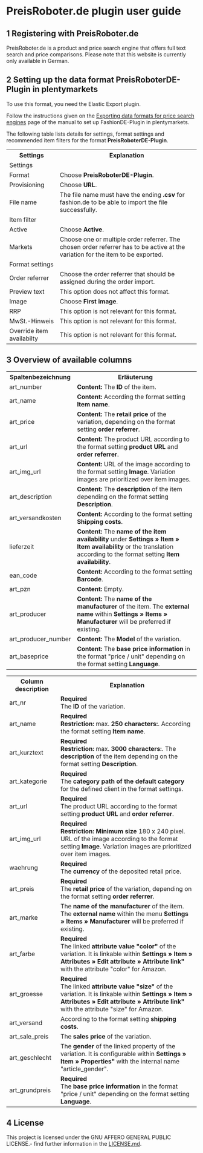 
# PreisRoboter.de plugin user guide

<div class="container-toc"></div>

## 1 Registering with PreisRoboter.de

PreisRoboter.de is a product and price search engine that offers full text search and price comparisons. Please note that this website is currently only available in German.

## 2 Setting up the data format PreisRoboterDE-Plugin in plentymarkets

To use this format, you need the Elastic Export plugin.

Follow the instructions given on the [Exporting data formats for price search engines](https://knowledge.plentymarkets.com/en/basics/data-exchange/exporting-data#30) page of the manual to set up FashionDE-Plugin in plentymarkets.

The following table lists details for settings, format settings and recommended item filters for the format **PreisRoboterDE-Plugin**.
<table>
    <tr>
        <th>
            Settings
        </th>
        <th>
            Explanation
        </th>
    </tr>
    <tr>
        <td class="th" colspan="2">
            Settings
        </td>
    </tr>
    <tr>
        <td>
            Format
        </td>
        <td>
            Choose <b>PreisRoboterDE-Plugin</b>.
        </td>        
    </tr>
    <tr>
        <td>
            Provisioning
        </td>
        <td>
            Choose <b>URL</b>.
        </td>        
    </tr>
    <tr>
        <td>
            File name
        </td>
        <td>
            The file name must have the ending <b>.csv</b> for fashion.de to be able to import the file successfully.
        </td>        
    </tr>
    <tr>
        <td class="th" colspan="2">
            Item filter
        </td>
    </tr>
    <tr>
        <td>
            Active
        </td>
        <td>
            Choose <b>Active</b>.
        </td>        
    </tr>
    <tr>
        <td>
            Markets
        </td>
        <td>
            Choose one or multiple order referrer. The chosen order referrer has to be active at the variation for the item to be exported.
        </td>        
    </tr>
    <tr>
        <td class="th" colspan="2">
            Format settings
        </td>
    </tr>
    <tr>
        <td>
            Order referrer
        </td>
        <td>
            Choose the order referrer that should be assigned during the order import.
        </td>        
    </tr>
    <tr>
        <td>
            Preview text
        </td>
        <td>
            This option does not affect this format.
        </td>        
    </tr>
    <tr>
        <td>
            Image
        </td>
        <td>
            Choose <b>First image</b>.
        </td>        
    </tr>
    <tr>
        <td>
            RRP
        </td>
        <td>
            This option is not relevant for this format.
        </td>        
    </tr>
    <tr>
        <td>
            MwSt.-Hinweis
        </td>
        <td>
            This option is not relevant for this format.
        </td>        
    </tr>
    <tr>
        <td>
            Override item availabilty
        </td>
        <td>
            This option is not relevant for this format.
        </td>        
    </tr>
</table>

## 3 Overview of available columns
<table>
    <tr>
        <th>
            Spaltenbezeichnung
        </th>
        <th>
            Erläuterung
        </th>
    </tr>
    <tr>
        <td>
            art_number
        </td>
        <td>
            <b>Content:</b> The <b>ID</b> of the item.
        </td>        
    </tr>
    <tr>
		<td>
			art_name
		</td>
		<td>
			<b>Content:</b> According the format setting <b>Item name</b>.
		</td>        
	</tr>
	<tr>
		<td>
			art_price
		</td>
		<td>
			<b>Content:</b> The <b>retail price</b> of the variation, depending on the format setting <b>order referrer</b>.
		</td>        
	</tr>
	<tr>
		<td>
			art_url
		</td>
		<td>
			<b>Content:</b> The product URL according to the format setting <b>product URL</b> and <b>order referrer</b>.
		</td>        
	</tr>
	<tr>
		<td>
			art_img_url
		</td>
		<td>
			<b>Content:</b> URL of the image according to the format setting <b>Image</b>. Variation images are prioritized over item images.
		</td>        
	</tr>
	<tr>
		<td>
			art_description
		</td>
		<td>
			<b>Content:</b> The <b>description</b> of the item depending on the format setting <b>Description</b>.
		</td>        
	</tr>
	<tr>
		<td>
			art_versandkosten
		</td>
		<td>
			<b>Content:</b> According to the format setting <b>Shipping costs</b>.
		</td>        
	</tr>
	<tr>
		<td>
			lieferzeit
		</td>
		<td>
			<b>Content:</b> The <b>name of the item availability</b> under <b>Settings » Item » Item availability</b> or the translation according to the format setting <b>Item availability</b>.
		</td>        
	</tr>
	<tr>
		<td>
			ean_code
		</td>
		<td>
			<b>Content:</b> According to the format setting <b>Barcode</b>.
		</td>        
	</tr>
	<tr>
		<td>
			art_pzn
		</td>
		<td>
			<b>Content:</b> Empty.
		</td>        
	</tr>
	<tr>
		<td>
			art_producer
		</td>
		<td>
			<b>Content:</b> The <b>name of the manufacturer</b> of the item. The <b>external name</b> within <b>Settings » Items » Manufacturer</b> will be preferred if existing.
		</td>        
	</tr>
	<tr>
		<td>
			art_producer_number
		</td>
		<td>
			<b>Content:</b> The <b>Model</b> of the variation.
		</td>        
	</tr>
	<tr>
		<td>
			art_baseprice
		</td>
		<td>
			<b>Content:</b> The <b>base price information</b> in the format "price / unit" depending on the format setting <b>Language</b>.
		</td>        
	</tr>
</table>

<table>
    <tr>
        <th>
            Column description
        </th>
        <th>
            Explanation
        </th>
    </tr>
    <tr>
        <td>
            art_nr
        </td>
        <td>
            <b>Required</b><br>
            The <b>ID</b> of the variation.
        </td>        
    </tr>
    <tr>
        <td>
            art_name
        </td>
        <td>
            <b>Required</b><br>
            <b>Restriction:</b> max. <b>250 characters:</b>.
            According the format setting <b>Item name</b>.
        </td>        
    </tr>
    <tr>
        <td>
            art_kurztext
        </td>
        <td>
            <b>Required</b><br>
            <b>Restriction:</b> max. <b>3000 characters:</b>.
            The <b>description</b> of the item depending on the format setting <b>Description</b>.
        </td>        
    </tr>
    <tr>
        <td>
            art_kategorie
        </td>
        <td>
            <b>Required</b><br>
            The <b>category path of the default category</b> for the defined client in the format settings.
        </td>        
    </tr>
    <tr>
        <td>
            art_url
        </td>
        <td>
        	<b>Required</b><br>
			The product URL according to the format setting <b>product URL</b> and <b>order referrer</b>.
        </td>        
    </tr>
    <tr>
        <td>
            art_img_url
        </td>
        <td>
        	<b>Required</b><br>
            <b>Restriction:</b> <b>Minimum size</b> 180 x 240 pixel.
			URL of the image according to the format setting <b>Image</b>. Variation images are prioritized over item images.
        </td>        
    </tr>
    <tr>
        <td>
            waehrung
        </td>
        <td>
        	<b>Required</b><br>
            The <b>currency</b> of the deposited retail price.
        </td>        
    </tr>
    <tr>
        <td>
            art_preis
        </td>
        <td>
        	<b>Required</b><br>
            The <b>retail price</b> of the variation, depending on the format setting <b>order referrer</b>.
        </td>        
    </tr>
    <tr>
        <td>
            art_marke
        </td>
        <td>
            The <b>name of the manufacturer</b> of the item. The <b>external name</b> within the menu <b>Settings » Items » Manufacturer</b> will be preferred if existing.
        </td>        
    </tr>
    <tr>
        <td>
            art_farbe
        </td>
        <td>
            <b>Required</b><br>
            The linked <b>attribute value "color"</b> of the variation. It is linkable within <b>Settings » Item » Attributes » Edit attribute » Attribute link"</b> with the attribute "color" for Amazon.
        </td>        
    </tr>
    <tr>
        <td>
            art_groesse
        </td>
        <td>
        	<b>Required</b><br>
			The linked <b>attribute value "size"</b> of the variation. It is linkable within <b>Settings » Item » Attributes » Edit attribute » Attribute link"</b> with the attribute "size" for Amazon.
        </td>        
    </tr>
    <tr>
        <td>
            art_versand
        </td>
        <td>
            According to the format setting <b>shipping costs</b>.
        </td>        
    </tr>
    <tr>
        <td>
            art_sale_preis
        </td>
        <td>
            The <b>sales price</b> of the variation.
        </td>        
    </tr>
    <tr>
        <td>
            art_geschlecht
        </td>
        <td>
            The <b>gender</b> of the linked property of the variation. It is configurable within <b>Settings » Item » Properties"</b> with the internal name "article_gender".
        </td>        
    </tr>
    <tr>
        <td>
            art_grundpreis
        </td>
        <td>
        	<b>Required</b><br>
            The <b>base price information</b> in the format "price / unit" depending on the format setting <b>Language</b>.
        </td>        
    </tr>
</table>

## 4 License

This project is licensed under the GNU AFFERO GENERAL PUBLIC LICENSE.- find further information in the [LICENSE.md](https://github.com/plentymarkets/plugin-elastic-export-preis-roboter-de/blob/master/LICENSE.md).
